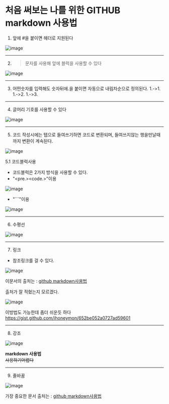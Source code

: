 # 처음 써보는 나를 위한 GITHUB markdown 사용법

1. 앞에 #을 붙이면 헤더로 지원된다


![image](https://user-images.githubusercontent.com/87008955/126437356-fb9ea81f-cd3e-4880-a057-4db88c35893e.png)

***

2. >문자를 사용해 앞에 블럭을 사용할 수 있다

![image](https://user-images.githubusercontent.com/87008955/126437607-6931c2c2-5932-4d2c-aab7-61410bc03b0a.png)

***

3. 어떤숫자를 입력해도 숫자뒤에.을 붙이면 자동으로 내림차순으로 정의된다.
 1.->1.
 1.->2.
 1.->3.

***

4. 글머리 기호를 사용할 수 있다 

![image](https://user-images.githubusercontent.com/87008955/126437792-065dcd73-6f62-4ece-8b1b-d14e8579634b.png)

***

5. 코드 작성시에는 탭으로 들여쓰기하면 코드로 변환되며, 들여쓰지않는 행을만날때까지 변환이 계속된다. 

![image](https://user-images.githubusercontent.com/87008955/126438014-4c0aa470-90b9-4d84-b37a-7b947241156e.png)

 5.1 코드블럭사용
 - 코드블럭은 2가지 방식을 사용할 수 있다. 
 - "<pre.><code.>"이용 
 
 ![image](https://user-images.githubusercontent.com/87008955/126438206-5e854aae-2ac9-4594-8cf2-89c707166640.png)
 
 - "```"이용
 
 ![image](https://user-images.githubusercontent.com/87008955/126438181-d8afdac3-3021-46a9-b2dd-180bbc02952f.png)

***

6. 수평선 

![image](https://user-images.githubusercontent.com/87008955/126438428-b8402c25-fa59-4046-956c-b103a6227867.png)

***

7. 링크
 - 참조링크를 걸 수 있다. 
 
 ![image](https://user-images.githubusercontent.com/87008955/126438511-ffeb6200-0b52-46e5-9267-a0a447a4fd8b.png)

 이문서의 출처는 : [github markdown사용법](https://gist.github.com/ihoneymon/652be052a0727ad59601, "markdown link")
 
 출처가 잘 적혔는지 모르겠다. 
 
 ![image](https://user-images.githubusercontent.com/87008955/126438726-f5959fa6-197e-465b-9672-4f8de4c1151b.png)

 이방법도 가능한데 좀더 쉬운듯 하다 <https://gist.github.com/ihoneymon/652be052a0727ad59601>

***

8. 강조

![image](https://user-images.githubusercontent.com/87008955/126438795-aa49625e-c130-4768-bf84-01a0f7c28897.png)

**markdown 사용법**   
~~사용하기어렵다~~   

***

9. 줄바꿈 

![image](https://user-images.githubusercontent.com/87008955/126438977-f2f709f0-5e66-46bf-8fd0-66102390811d.png)

가장 중요한 문서 출처는 :  [github markdown사용법](https://gist.github.com/ihoneymon/652be052a0727ad59601, "markdown link")

